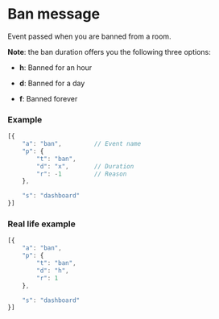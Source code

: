 # Ban message

Event passed when you are banned from a room.

**Note**: the ban duration offers you the following three options:

* **h**: Banned for an hour

* **d**: Banned for a day

* **f**: Banned forever

### Example

```js
[{
    "a": "ban",         // Event name
    "p": {
        "t": "ban",
        "d": "x",       // Duration
        "r": -1         // Reason
    },

    "s": "dashboard"
}]
```
### Real life example
```js
[{
    "a": "ban",
    "p": {
        "t": "ban",
        "d": "h",
        "r": 1
    },

    "s": "dashboard"
}]
```

